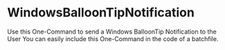 # WindowsBalloonTipNotification
Use this One-Command to send a Windows BalloonTip Notification to the User
You can easily include this One-Command in the code of a batchfile.
